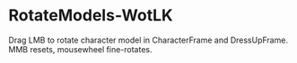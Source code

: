 # RotateModels-WotLK

Drag LMB to rotate character model in CharacterFrame and DressUpFrame. MMB resets, mousewheel fine-rotates.

